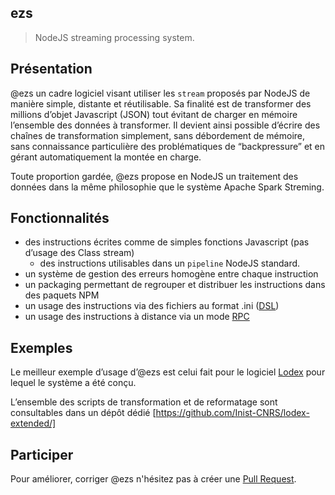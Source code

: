 ## ezs

> NodeJS streaming processing system.

## Présentation

@ezs un cadre logiciel visant utiliser les `stream` proposés par NodeJS de manière simple, distante et réutilisable. Sa finalité est de transformer des millions d’objet Javascript  (JSON) tout évitant de charger en mémoire l’ensemble des données à transformer.  Il devient ainsi possible d’écrire des chaînes de transformation simplement, sans débordement de mémoire, sans connaissance particulière des problématiques de “backpressure” et en gérant automatiquement la montée en charge.

Toute proportion gardée, @ezs propose en NodeJS un traitement des données dans la même philosophie que le système Apache Spark Streming.

## Fonctionnalités

- des instructions écrites comme de simples fonctions Javascript (pas d’usage des  Class stream)
   - des instructions utilisables dans un `pipeline` NodeJS standard.
- un système de gestion des erreurs homogène entre chaque instruction
- un packaging permettant de regrouper et distribuer les instructions dans des paquets NPM
- un usage des instructions via des fichiers au format .ini ([DSL](https://fr.wikipedia.org/wiki/Domain-specific_programming_language))
- un usage des instructions à distance via un mode [RPC](https://fr.wikipedia.org/wiki/Remote_procedure_call)

## Exemples

Le meilleur exemple d’usage d’@ezs est celui fait pour le logiciel [Lodex](https://lodex.inist.fr) pour lequel le système a été conçu.

L’ensemble des scripts de transformation et de reformatage sont consultables dans un dépôt dédié [https://github.com/Inist-CNRS/lodex-extended/] 



## Participer

Pour améliorer, corriger @ezs n'hésitez pas à créer une [Pull Request](https://github.com/Inist-CNRS/ezs/pulls). 